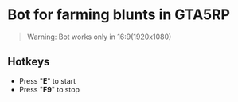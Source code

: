 ﻿# Bot for farming blunts in GTA5RP

> Warning: Bot works only in 16:9(1920x1080)

Hotkeys
---
- Press "**E**" to start
- Press "**F9**" to stop
